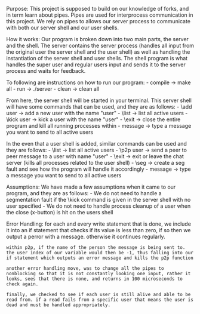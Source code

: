 
Purpose:
  This project is supposed to build on our knowledge of forks, and in term learn about pipes. Pipes are used for interprocess communication in this project.  We rely on pipes to allows our server process to communicate with both our server shell and our user shells.  

How it works:
  Our program is broken down into two main parts, the server and the shell.  The server contains the server process (handles all input from the original user the server shell and the user shell) as well as handling the instantiation of the server shell and user shells.  The shell program is what handles the super user and regular users input and sends it to the server process and waits for feedback.  
  
  To following are instructions on how to run our program:
      - compile -> make all
      - run -> ./server
      - clean -> clean all
  
  From here, the server shell will be started in your terminal.  This server shell will have some commands that can be used, and they are as follows:
      - \add user -> add a new user with the name "user"
      - \list -> list all active users
      - \kick user -> kick a user with the name "user"
      - \exit -> close the entire program and kill all running processes within
      - message -> type a message you want to send to all active users 
  
  In the even that a user shell is added, similar commands can be used and they are follows:
      - \list -> list all active users 
      - \p2p user -> send a peer to peer message to a user with name "user"
      - \exit -> exit or leave the chat server (kills all processes related to the user shell)
      - \seg -> create a seg fault and see how the program will handle it accordingly
      - message -> type a message you want to send to all active users
      
Assumptions:
  We have made a few assumptions when it came to our program, and they are as follows:
    - We do not need to handle a segmentation fault if the \kick command is given in the server shell with no user specified
    - We do not need to handle process cleanup of a user when the close (x-button) is hit on the users shell

Error Handling:
	for each and every write statement that is done, we include it into an if statement that checks if its value is less than zero, if so then we output a perror with a message. otherwise it continues regularly. 
	
	within p2p, if the name of the person the message is being sent to. the user index of our variable would then be -1, thus falling into our if statement which outputs an error message and kills the p2p function
	
	another error handling move, was to change all the pipes to nonblocking so that it is not constantly looking one input, rather it looks, sees that there is none, and returns in 100 microseconds to check again.
	
	finally, we checked to see if each user is still alive and able to be read from. if a read fails from a specific user that means the user is dead and must be handled appropriately.
	
	
  
  
      
  
  
